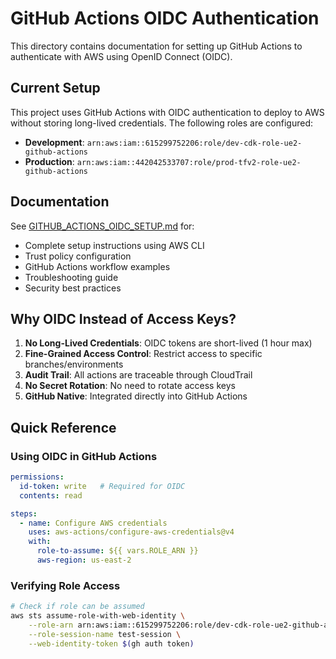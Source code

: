 # GitHub Actions OIDC Authentication

This directory contains documentation for setting up GitHub Actions to authenticate with AWS using OpenID Connect (OIDC).

## Current Setup

This project uses GitHub Actions with OIDC authentication to deploy to AWS without storing long-lived credentials. The following roles are configured:

- **Development**: `arn:aws:iam::615299752206:role/dev-cdk-role-ue2-github-actions`
- **Production**: `arn:aws:iam::442042533707:role/prod-tfv2-role-ue2-github-actions`

## Documentation

See [GITHUB_ACTIONS_OIDC_SETUP.md](./GITHUB_ACTIONS_OIDC_SETUP.md) for:
- Complete setup instructions using AWS CLI
- Trust policy configuration
- GitHub Actions workflow examples
- Troubleshooting guide
- Security best practices

## Why OIDC Instead of Access Keys?

1. **No Long-Lived Credentials**: OIDC tokens are short-lived (1 hour max)
2. **Fine-Grained Access Control**: Restrict access to specific branches/environments
3. **Audit Trail**: All actions are traceable through CloudTrail
4. **No Secret Rotation**: No need to rotate access keys
5. **GitHub Native**: Integrated directly into GitHub Actions

## Quick Reference

### Using OIDC in GitHub Actions

```yaml
permissions:
  id-token: write   # Required for OIDC
  contents: read

steps:
  - name: Configure AWS credentials
    uses: aws-actions/configure-aws-credentials@v4
    with:
      role-to-assume: ${{ vars.ROLE_ARN }}
      aws-region: us-east-2
```

### Verifying Role Access

```bash
# Check if role can be assumed
aws sts assume-role-with-web-identity \
    --role-arn arn:aws:iam::615299752206:role/dev-cdk-role-ue2-github-actions \
    --role-session-name test-session \
    --web-identity-token $(gh auth token)
```